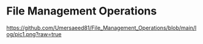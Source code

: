 # File Management Operations
https://github.com/Umersaeed81/File_Management_Operations/blob/main/log/pic1.png?raw=true

